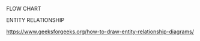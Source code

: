 FLOW CHART

ENTITY RELATIONSHIP

https://www.geeksforgeeks.org/how-to-draw-entity-relationship-diagrams/
